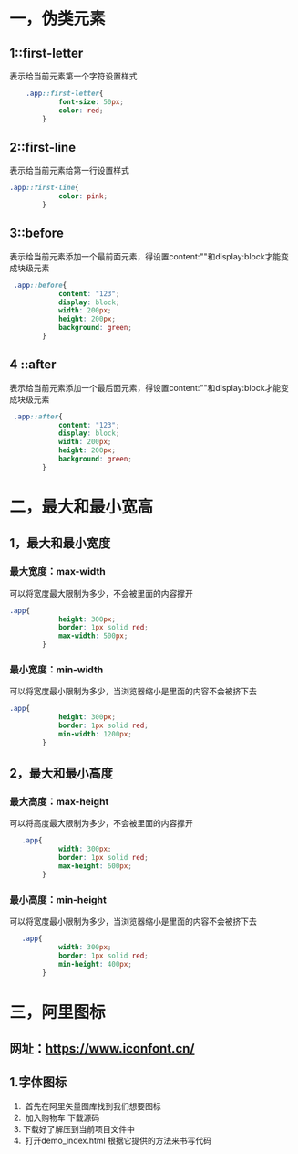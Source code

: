 # 一，伪类元素

## 1::first-letter

表示给当前元素第一个字符设置样式

```css
    .app::first-letter{
            font-size: 50px;
            color: red;
        }
```

## 2::first-line

表示给当前元素给第一行设置样式

```css
.app::first-line{
            color: pink;
        }
```

## 3::before

表示给当前元素添加一个最前面元素，得设置content:""和display:block才能变成块级元素

```css
 .app::before{
            content: "123";
            display: block;
            width: 200px;
            height: 200px;
            background: green;
        }
```

## 4 ::after

表示给当前元素添加一个最后面元素，得设置content:""和display:block才能变成块级元素

```css
 .app::after{
            content: "123";
            display: block;
            width: 200px;
            height: 200px;
            background: green;
        }
```

# 二，最大和最小宽高

## 1，最大和最小宽度

### 最大宽度：max-width

可以将宽度最大限制为多少，不会被里面的内容撑开

```css
.app{
            height: 300px;
            border: 1px solid red;
            max-width: 500px;
        }
```

### 最小宽度：min-width

可以将宽度最小限制为多少，当浏览器缩小是里面的内容不会被挤下去

```css
.app{
            height: 300px;
            border: 1px solid red;
            min-width: 1200px;
        }
```

## 2，最大和最小高度

### 最大高度：max-height

可以将高度最大限制为多少，不会被里面的内容撑开

```css
   .app{
            width: 300px;
            border: 1px solid red;
            max-height: 600px;
        }
```

### 最小高度：min-height

可以将宽度最小限制为多少，当浏览器缩小是里面的内容不会被挤下去

```css
   .app{
            width: 300px;
            border: 1px solid red;
            min-height: 400px;
        }
```

# 三，阿里图标

## 网址：https://www.iconfont.cn/

## 1.字体图标

1. ​	首先在阿里矢量图库找到我们想要图标
2. ​    加入购物车 下载源码
3.    下载好了解压到当前项目文件中
4. ​    打开demo_index.html 根据它提供的方法来书写代码